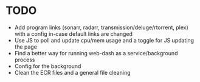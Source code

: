 # TODO

* Add program links (sonarr, radarr, transmission/deluge/rtorrent, plex) with a config in-case default links are changed
* Use JS to poll and update cpu/mem usage and a toggle for JS updating the page
* Find a better way for running web-dash as a service/background process
* Config for the background
* Clean the ECR files and a general file cleaning
